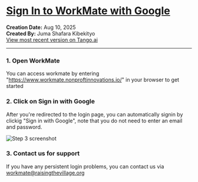 # [Sign In to WorkMate with Google](https://app.tango.us/app/workflow/5b86756f-3d12-4c3b-9a3d-694e368cd717?utm_source=markdown&utm_medium=markdown&utm_campaign=workflow%20export%20links)

__Creation Date:__ Aug 10, 2025  
__Created By:__ Juma Shafara Kibekityo  
[View most recent version on Tango.ai](https://app.tango.us/app/workflow/5b86756f-3d12-4c3b-9a3d-694e368cd717?utm_source=markdown&utm_medium=markdown&utm_campaign=workflow%20export%20links)



***




### 1. Open WorkMate

You can access workmate by entering "https://www.workmate.nonproftinnovations.io/" in your browser to get started


### 2. Click on Sign in with Google

After you're redirected to the login page, you can automatically signin by clickig "Sign in with Google", note that you do not need to enter an email and password.

![Step 3 screenshot](https://images.tango.us/workflows/5b86756f-3d12-4c3b-9a3d-694e368cd717/steps/4455c2ce-139d-4f4a-8426-96525c443549/ef369ed8-4747-42c0-a360-0c25d30898b5.png?crop=focalpoint&fit=crop&fp-x=0.4934&fp-y=0.8116&fp-z=1.6005&w=1200&border=2%2CF4F2F7&border-radius=8%2C8%2C8%2C8&border-radius-inner=8%2C8%2C8%2C8&blend-align=bottom&blend-mode=normal&blend-x=0&blend-w=1200&blend64=aHR0cHM6Ly9pbWFnZXMudGFuZ28udXMvc3RhdGljL21hZGUtd2l0aC10YW5nby13YXRlcm1hcmstdjIucG5n&mark-x=288&mark-y=506&m64=aHR0cHM6Ly9pbWFnZXMudGFuZ28udXMvc3RhdGljL2JsYW5rLnBuZz9tYXNrPWNvcm5lcnMmYm9yZGVyPTYlMkNGRjc0NDImdz02MjQmaD03MyZmaXQ9Y3JvcCZjb3JuZXItcmFkaXVzPTEw)


### 3. Contact us for support

If you have any persistent login problems, you can contact us via workmate@raisingthevillage.org


<br/>

